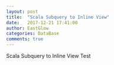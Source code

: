```yaml
---
layout: post
title:  "Scala Subquery to Inline View"
date:   2017-12-21 17:41:00
author: EastGlow
categories: DataBase
comments: true
---
```


Scala Subquery to Inline View Test